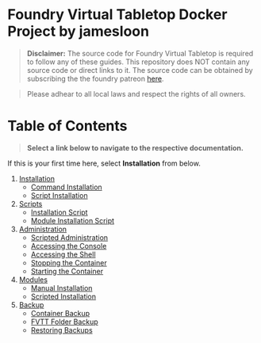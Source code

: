 # Foundry Virtual Tabletop Docker Project by jamesloon

> **Disclaimer:** The source code for Foundry Virtual Tabletop is required to follow any of these guides. This repository does NOT contain any source code or direct links to it. The source code can be obtained by subscribing the the foundry patreon [here](https://www.patreon.com/foundryvtt/posts).

> Please adhear to all local laws and respect the rights of all owners.

# Table of Contents
> **Select a link below to navigate to the respective documentation.**

If this is your first time here, select **Installation** from below.

1. [Installation](docs/Installation.md)
     - [Command Installation](docs/Installation.md#command-installation)
     - [Script Installation](docs/Installation.md#script-installation)
2. [Scripts](Scripts/README.md)
     - [Installation Script](Scripts/Installation.sh)
     - [Module Installation Script](Scripts/Install-module.sh)
2. [Administration](docs/Administration.md#administration)
     - [Scripted Administration](docks/Administration.md#script-administration)
     - [Accessing the Console](docs/Administration.md#accessing-the-console)
     - [Accessing the Shell](docs/Administration.md#accessing-the-shell)
     - [Stopping the Container](docs/Administration.md#stopping-the-container)
     - [Starting the Container](docs/Administration.md#starting-the-container)
4. [Modules](docs/Modules.md)
     - [Manual Installation](docs/Modules.md#manual-module-addition)
     - [Scripted Installation](docs/Modules.md#scripted-module-addition)
3. [Backup](docs/Backup.md)
     - [Container Backup](docs/Backup.md#backing-up-the-container)
     - [FVTT Folder Backup](docs/Backup.md#backing-up-the-folder)
     - [Restoring Backups](docs/Backup.md#restore)
